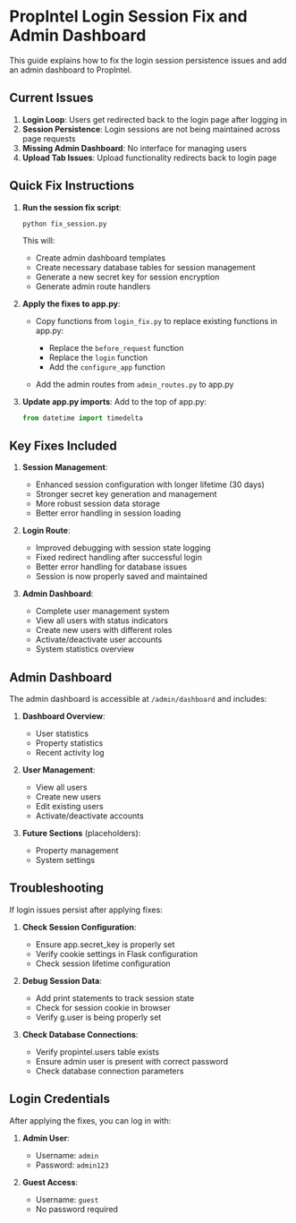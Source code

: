 # PropIntel Login Session Fix and Admin Dashboard

This guide explains how to fix the login session persistence issues and add an admin dashboard to PropIntel.

## Current Issues

1. **Login Loop**: Users get redirected back to the login page after logging in
2. **Session Persistence**: Login sessions are not being maintained across page requests
3. **Missing Admin Dashboard**: No interface for managing users
4. **Upload Tab Issues**: Upload functionality redirects back to login page

## Quick Fix Instructions

1. **Run the session fix script**:
   ```
   python fix_session.py
   ```
   
   This will:
   - Create admin dashboard templates
   - Create necessary database tables for session management
   - Generate a new secret key for session encryption
   - Generate admin route handlers

2. **Apply the fixes to app.py**:
   - Copy functions from `login_fix.py` to replace existing functions in app.py:
     - Replace the `before_request` function
     - Replace the `login` function 
     - Add the `configure_app` function
   
   - Add the admin routes from `admin_routes.py` to app.py

3. **Update app.py imports**:
   Add to the top of app.py:
   ```python
   from datetime import timedelta
   ```

## Key Fixes Included

1. **Session Management**:
   - Enhanced session configuration with longer lifetime (30 days)
   - Stronger secret key generation and management
   - More robust session data storage
   - Better error handling in session loading

2. **Login Route**:
   - Improved debugging with session state logging
   - Fixed redirect handling after successful login
   - Better error handling for database issues
   - Session is now properly saved and maintained

3. **Admin Dashboard**:
   - Complete user management system
   - View all users with status indicators
   - Create new users with different roles
   - Activate/deactivate user accounts
   - System statistics overview

## Admin Dashboard

The admin dashboard is accessible at `/admin/dashboard` and includes:

1. **Dashboard Overview**:
   - User statistics
   - Property statistics
   - Recent activity log

2. **User Management**:
   - View all users
   - Create new users
   - Edit existing users
   - Activate/deactivate accounts

3. **Future Sections** (placeholders):
   - Property management
   - System settings

## Troubleshooting

If login issues persist after applying fixes:

1. **Check Session Configuration**:
   - Ensure app.secret_key is properly set
   - Verify cookie settings in Flask configuration
   - Check session lifetime configuration

2. **Debug Session Data**:
   - Add print statements to track session state
   - Check for session cookie in browser
   - Verify g.user is being properly set

3. **Check Database Connections**:
   - Verify propintel.users table exists
   - Ensure admin user is present with correct password
   - Check database connection parameters

## Login Credentials

After applying the fixes, you can log in with:

1. **Admin User**:
   - Username: `admin` 
   - Password: `admin123`

2. **Guest Access**:
   - Username: `guest`
   - No password required